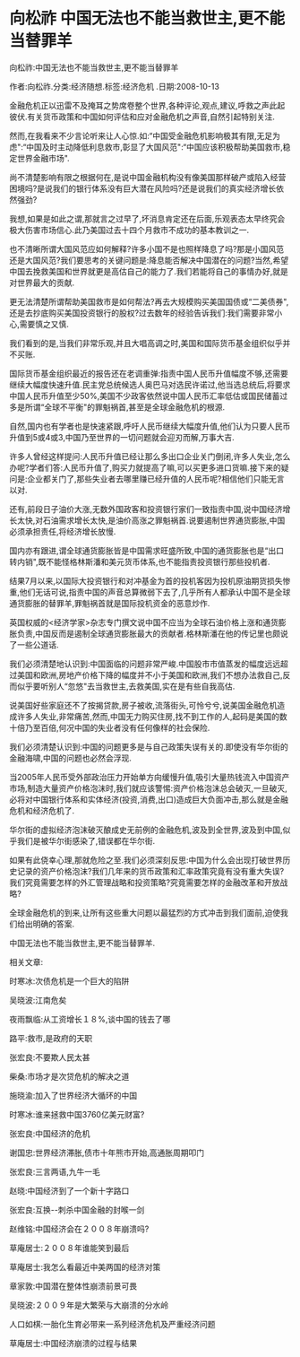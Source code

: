 # 向松祚  中国无法也不能当救世主,更不能当替罪羊    
    
向松祚:中国无法也不能当救世主,更不能当替罪羊    
作者:向松祚.分类:经济随想.标签:经济危机 .日期:2008-10-13    
金融危机正以迅雷不及掩耳之势席卷整个世界,各种评论,观点,建议,呼救之声此起彼伏.有关货币政策和中国如何评估和应对金融危机之声音,自然引起特别关注.    
然而,在我看来不少言论听来让人心惊.如:“中国受金融危机影响极其有限,无足为虑":“中国及时主动降低利息救市,彰显了大国风范":“中国应该积极帮助美国救市,稳定世界金融市场".    
尚不清楚影响有限之根据何在,是说中国金融机构没有像美国那样破产或陷入经营困境吗?是说我们的银行体系没有巨大潜在风险吗?还是说我们的真实经济增长依然强劲?    
我想,如果是如此之谓,那就言之过早了,坏消息肯定还在后面,乐观表态太早终究会极大伤害市场信心.此乃美国过去十四个月救市不成功的基本教训之一.    
也不清晰所谓大国风范应如何解释?许多小国不是也照样降息了吗?那是小国风范还是大国风范?我们要思考的关键问题是:降息能否解决中国潜在的问题?当然,希望中国去挽救美国和世界就更是高估自己的能力了.我们若能将自己的事情办好,就是对世界最大的贡献.    
更无法清楚所谓帮助美国救市是如何帮法?再去大规模购买美国国债或“二美债券",还是去抄底购买美国投资银行的股权?过去数年的经验告诉我们:我们需要非常小心,需要慎之又慎.    
我们看到的是,当我们非常乐观,并且大唱高调之时,美国和国际货币基金组织似乎并不买账.    
国际货币基金组织最近的报告还在老调重弹:指责中国人民币升值幅度不够,还需要继续大幅度快速升值.民主党总统候选人奥巴马对选民许诺过,他当选总统后,将要求中国人民币升值至少50%,美国不少政客依然说中国人民币汇率低估或国民储蓄过多是所谓“全球不平衡"的罪魁祸首,甚至是全球金融危机的根源.    
自然,国内也有学者也是快速紧跟,呼吁人民币继续大幅度升值,他们认为只要人民币升值到5或4或3,中国乃至世界的一切问题就会迎刃而解,万事大吉.    
许多人曾经这样提问:人民币升值已经让那么多出口企业关门倒闭,许多人失业,怎么办呢?学者们答:人民币升值了,购买力就提高了嘛,可以买更多进口货嘛.接下来的疑问是:企业都关门了,那些失业者去哪里赚已经升值的人民币呢?相信他们只能无言以对.    
还有,前段日子油价大涨,无数外国政客和投资银行家们一致指责中国,说中国经济增长太快,对石油需求增长太快,是油价高涨之罪魁祸首.说要遏制世界通货膨胀,中国必须承担责任,将经济增长放慢.    
国内亦有跟进,谓全球通货膨胀皆是中国需求旺盛所致,中国的通货膨胀也是“出口转内销",既不能怪格林斯潘和美元货币体系,也不能指责投资银行那些投机者.    
结果7月以来,以国际大投资银行和对冲基金为首的投机客因为投机原油期货损失惨重,他们无话可说,指责中国的声音总算微弱下去了,几乎所有人都承认中国不是全球通货膨胀的替罪羊,罪魁祸首就是国际投机资金的恶意炒作.    
英国权威的<经济学家>杂志专门撰文说中国不应当为全球石油价格上涨和通货膨胀负责,中国反而是遏制全球通货膨胀最大的贡献者.格林斯潘在他的传记里也颇说了一些公道话.    
我们必须清楚地认识到:中国面临的问题非常严峻.中国股市市值蒸发的幅度远远超过美国和欧洲,房地产价格下降的幅度并不小于美国和欧洲,我们不想办法救自己,反而似乎要听别人“忽悠"去当救世主,去救美国,实在是有些自我高估.    
说美国好些家庭还不了按揭贷款,房子被收,流落街头,可怜兮兮,说美国金融危机造成许多人失业,非常痛苦,然而,中国无力购买住房,找不到工作的人,起码是美国的数十倍乃至百倍,何况中国的失业者没有任何像样的社会保险.    
我们必须清楚认识到:中国的问题更多是与自己政策失误有关的.即使没有华尔街的金融海啸,中国的问题也必然会浮现.    
当2005年人民币受外部政治压力开始单方向缓慢升值,吸引大量热钱流入中国资产市场,制造大量资产价格泡沫时,我们就应该警惕:资产价格泡沫总会破灭,一旦破灭,必将对中国银行体系和实体经济(投资,消费,出口)造成巨大负面冲击,那么就是金融危机和经济危机了.    
华尔街的虚拟经济泡沫破灭酿成史无前例的金融危机,波及到全世界,波及到中国,似乎我们是被华尔街感染了,错误都在华尔街.    
如果有此侥幸心理,那就危险之至.我们必须深刻反思:中国为什么会出现打破世界历史记录的资产价格泡沫?我们几年来的货币政策和汇率政策究竟有没有重大失误?我们究竟需要怎样的外汇管理战略和投资策略?究竟需要怎样的金融改革和开放战略?    
全球金融危机的到来,让所有这些重大问题以最猛烈的方式冲击到我们面前,迫使我们给出明确的答案.    
中国无法也不能当救世主,更不能当替罪羊.    
    
相关文章:    
时寒冰:次债危机是一个巨大的陷阱    
吴晓波:江南危矣    
夜雨飘临:从工资增长１８%,谈中国的钱去了哪    
路平:救市,是政府的天职    
张宏良:不要欺人民太甚    
柴桑:市场才是次贷危机的解决之道    
施晓渝:加入了世界经济大循环的中国    
时寒冰:谁来拯救中国3760亿美元财富?    
张宏良:中国经济的危机    
谢国忠:世界经济滞胀,债市十年熊市开始,高通胀周期叩门    
张宏良:三言两语,九牛一毛    
赵晓:中国经济到了一个新十字路口    
张宏良:互换--刺杀中国金融的封喉一剑    
赵维铭:中国经济会在２００８年崩溃吗?    
草庵居士:２００８年谁能笑到最后    
草庵居士:我怎么看最近中美两国的经济对策    
章家敦:中国潜在整体性崩溃前景可畏    
吴晓波:２００９年是大繁荣与大崩溃的分水岭    
人口如棋:一胎化生育必带来一系列经济危机及严重经济问题    
草庵居士:中国经济崩溃的过程与结果